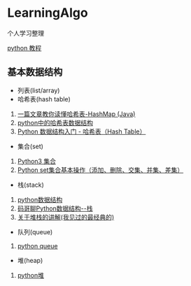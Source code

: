 # LearningAlgo
个人学习整理

[python 教程](https://www.liujiangblog.com/course/python/)

## 基本数据结构

- 列表(list/array)
- 哈希表(hash table)
1. [一篇文章教你读懂哈希表-HashMap (Java) ](https://zhuanlan.zhihu.com/p/84327339)
2. [python中的哈希表数据结构](https://zhuanlan.zhihu.com/p/63527627)
3. [Python 数据结构入门 - 哈希表（Hash Table）](https://python123.io/index/topics/data_structure/hash_table)
- 集合(set)
1. [Python3 集合](https://www.runoob.com/python3/python3-set.html)
2. [Python set集合基本操作（添加、删除、交集、并集、差集）](http://c.biancheng.net/view/4400.html)
- 栈(stack)
1. [python数据结构](https://docs.python.org/zh-cn/3/tutorial/datastructures.html)
2. [码哥聊Python数据结构--栈](https://zhuanlan.zhihu.com/p/91257641)
3. [关于堆栈的讲解(我见过的最经典的)](https://www.eet-china.com/mp/a44614.html)
- 队列(queue)
1. [python queue](https://www.liujiangblog.com/course/python/59)
- 堆(heap)
1. [python堆](https://www.cnblogs.com/kumata/p/9201571.html)
